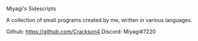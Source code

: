 Miyagi's Sidescripts

A collection of small programs created by me, written in various languages.

Github: https://github.com/Crackson4
Discord: Miyagi#7220
